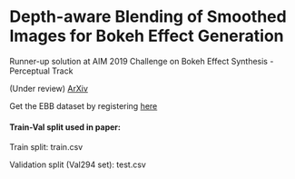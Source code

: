 # Depth-aware Blending of Smoothed Images for Bokeh Effect Generation

Runner-up solution at AIM 2019 Challenge on Bokeh Effect Synthesis - Perceptual Track

(Under review) [ArXiv](https://arxiv.org/abs/2005.14214)

Get the EBB dataset by registering [here](https://competitions.codalab.org/competitions/24716)

<h4> Train-Val split used in paper: </h4>

Train split: train.csv

Validation split (Val294 set): test.csv

